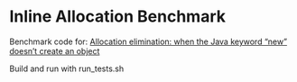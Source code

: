 # Inline Allocation Benchmark

Benchmark code for: [Allocation elimination: when the Java keyword “new” doesn’t create an object](http://www.bettercodebytes.com/allocation-elimination-when-the-java-keyword-new-doesnt-create-an-object/) 

Build and run with run_tests.sh

